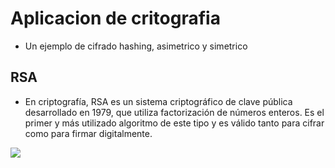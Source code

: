 # Aplicacion de critografia
- Un ejemplo de cifrado hashing, asimetrico y simetrico

## RSA 
- En criptografía, RSA es un sistema criptográfico de clave pública desarrollado en 1979, que utiliza factorización de números enteros. Es el primer y más utilizado algoritmo de este tipo y es válido tanto para cifrar como para firmar digitalmente. 

![](https://i.pinimg.com/originals/f9/c5/ad/f9c5adeccd274c5577d916c675b52eb6.jpg)
